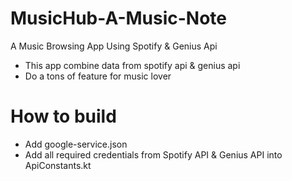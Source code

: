 # MusicHub-A-Music-Note
A Music Browsing App Using Spotify &amp; Genius Api

- This app combine data from spotify api & genius api
- Do a tons of feature for music lover

# How to build
- Add google-service.json
- Add all required credentials from Spotify API & Genius API into ApiConstants.kt
